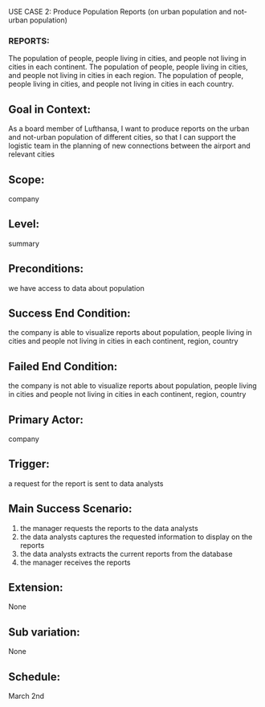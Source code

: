 USE CASE 2: Produce Population Reports (on urban population and not-urban population)

### REPORTS:

The population of people, people living in cities, and people not living in cities in each continent. 
The population of people, people living in cities, and people not living in cities in each region.
The population of people, people living in cities, and people not living in cities in each country.

## Goal in Context: 

As a board member of Lufthansa, I want to produce reports on the urban and not-urban population of different cities,
so that I can support the logistic team in the planning of new connections between the airport and relevant cities

## Scope: 

company 

## Level: 

summary

## Preconditions: 

we have access to data about population

## Success End Condition: 

the company is able to visualize reports  about population, people living in cities and people not living in cities 
in each continent, region, country 

## Failed End Condition: 

the company is not able to visualize reports about  population, people living in cities and people not living in
cities in each continent, region, country 

## Primary Actor: 

company 

## Trigger:  

a request for the report is sent to data analysts 

## Main Success Scenario: 

1. the manager requests the reports to the data analysts 
2. the data analysts captures the requested information to display on the reports 
3. the data analysts extracts the current reports from the database 
4. the manager receives the reports 
 
## Extension:  

None 

## Sub variation: 

None 

## Schedule: 

March 2nd